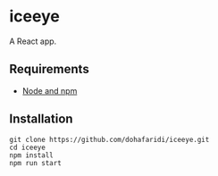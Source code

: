 # iceeye

A React app.

## Requirements

- [Node and npm](http://nodejs.org)


## Installation

```
git clone https://github.com/dohafaridi/iceeye.git
cd iceeye
npm install
npm run start
```